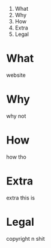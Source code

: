 1. What
2. Why
3. How
4. Extra
5. Legal

# What
website

# Why
why not

# How
how tho

# Extra
extra this is

# Legal
copyright n shit
